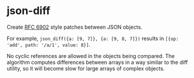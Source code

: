 json-diff
=========

Create [RFC 6902](http://www.rfc-editor.org/rfc/rfc6902.txt) style patches
between JSON objects.

For example, `json_diff({a: [9, 7]}, {a: [9, 8, 7]})` results in
`[{op: 'add', path: '/a/1', value: 8}]`.

No cyclic references are allowed in the objects being compared. The algorithm
computes differences between arrays in a way similar to the diff utility, so it
will become slow for large arrays of complex objects.
